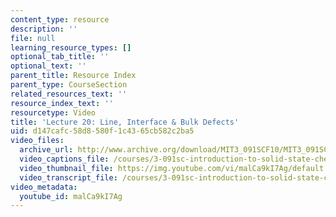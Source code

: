 ```yaml
---
content_type: resource
description: ''
file: null
learning_resource_types: []
optional_tab_title: ''
optional_text: ''
parent_title: Resource Index
parent_type: CourseSection
related_resources_text: ''
resource_index_text: ''
resourcetype: Video
title: 'Lecture 20: Line, Interface & Bulk Defects'
uid: d147cafc-58d8-580f-1c43-65cb582c2ba5
video_files:
  archive_url: http://www.archive.org/download/MIT3_091SCF10/MIT3_091SCF10lec20_300k.mp4
  video_captions_file: /courses/3-091sc-introduction-to-solid-state-chemistry-fall-2010/6371f78e8e4c56a1b83c755e070c7c6c_malCa9kI7Ag.vtt
  video_thumbnail_file: https://img.youtube.com/vi/malCa9kI7Ag/default.jpg
  video_transcript_file: /courses/3-091sc-introduction-to-solid-state-chemistry-fall-2010/5376711597d0aa3bad3b39d0f61094db_malCa9kI7Ag.pdf
video_metadata:
  youtube_id: malCa9kI7Ag
---
```


